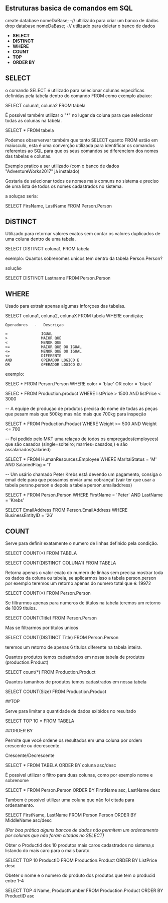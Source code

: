 ## Estruturas basica de comandos em SQL

create database nomeDaBase; -// ultilizado para criar um banco de dados
drop database nomeDaBase;   -// utilizado para deletar o banco de dados

- **SELECT**
- **DISTINCT**
- **WHERE**
- **COUNT**
- **TOP**
- **ORDER BY**


## SELECT

o comando SELECT é utilizado para selecionar colunas especificas definidas pela tabela dentro do comando FROM como exemplo abaixo:

SELECT coluna1, coluna2
FROM tabela

É possivel também utilizar o "*" no lugar da coluna para que selecionar todas as colunas na tabela.

SELECT *
FROM tabela

Podemos observervar também  que tanto SELECT quanto FROM estão em maiusculo, esta é uma converção utilizada para identificar os comandos referentes ao SQL para que os seus comandos se diferenciem dos nomes das tabelas e colunas.

Exemplo pratico a ser utilizado (com o banco de dados "AdventureWorks2017" já instalado)

Gostaria de selecionar todos os nomes mais comuns no sistema e preciso de uma lista de todos os nomes cadastrados no sistema.

a soluçao seria:

SELECT FirsName, LastName
FROM Person.Person


## DiSTINCT

Utilizado para retornar valores exatos sem contar os valores duplicados de uma coluna dentro de uma tabela.

SELECT DISTINCT coluna1,
FROM tabela

exemplo: 
    Quantos sobrenomes unicos tem dentro da tabela Person.Person?

solução

SELECT DISTINCT Lastname
FROM Person.Person


## WHERE 

Usado para extrair apenas algumas inforçoes das tabelas.

SELECT coluna1, coluna2, colunaX
FROM tabela
WHERE condição;

```
Operadores   -   Descriçao

=               IGUAL
>               MAIOR QUE
<               MENOR QUE
>=              MAIOR QUE OU IGUAL
<=              MENOR QUE OU IGUAL
<>              DIFERENTE
AND             OPERADOR LOGICO E
OR              OPERADOR LOGICO OU
```


exemplo:
 
SELEC *
FROM Person.Person
WHERE color = 'blue' OR color = 'black'
 

SELEC *
FROM Production.product
WHERE listPrice > 1500 AND listPrice < 3000

-- A equipe de produçao de produtos precisa do nome de todas as peças que pesam mais que 500kg mas não mais que 700kg para inspeção

SELECT *
FROM Production.Product
WHERE Weight >= 500 AND Weight <= 700


-- Foi pedido pelo MKT  uma relaçao de todos os empregados(employees) que são casados (single=solteiro; marries=casados;) e são assalariados(salaried)

SELECT *
FROM HumanResources.Employee
WHERE MaritalStatus = 'M' AND SalariedFlag = '1'


-- Um usário chamado Peter Krebs está devendo um pagamento, consiga o email dele para que possamos enviar uma cobrança!
(vair ter que usar a tabela persno.person e depois a tabela person.emailaddress)

SELECT *
FROM Person.Person
WHERE FirstName = 'Peter' AND LastName = 'Krebs'

SELECT EmailAddress
FROM Person.EmailAddress
WHERE BusinessEntityID = '26'


## COUNT

Serve para definir exatamente o numero de linhas definido pela condição.

SELECT COUNT(*)
FROM TABELA

SELECT COUNT(DISTINCT COLUNA1)
FROM TABELA

Retorna apenas o valor exato do numero de linhas sem precisa mostrar toda os dados da coluna ou tabela, se aplicarmos isso a tabela person.person por exemplo teremos um retorno apenas do numero total que é: 19972

SELECT COUNT(*)
FROM Person.Person

Se filtrarmos apenas para numeros de titulos na tabela teremos um retorno de 1009 titulos.

SELECT COUNT(Title)
FROM Person.Person

Mas se filtrarmos por titulos unicos

SELECT COUNT(DISTINCT Title)
FROM Person.Person

teremos um retorno de apenas 6 titulos diferente na tabela inteira.

Quantos produtos temos cadastrados em nossa tabela de produtos (production.Product)


SELECT count(*)
FROM Production.Product


Quantos tamanhos de produtos temos cadastrados em nossa tabela

SELECT COUNT(Size)
FROM Production.Product


##TOP

Serve para limitar a quantidade de dados exibidos no resultado

SELECT TOP 1O *
FROM TABELA


##ORDER BY

Permite que você ordene os resultados em uma coluna por ordem crescente ou decrescente.

Crescente/Decrescente

SELECT *
FROM TABELA
ORDER BY coluna asc/desc

É possivel utilizar o filtro para duas colunas, como por exemplo nome e sobrenome

SELECT *
FROM Person.Person
ORDER BY FirstName asc, LastName desc

Tambem é possivel utilizar uma coluna que não foi citada para ordenamento.

SELECT FirstName, LastName
FROM Person.Person
ORDER BY MiddleName asc/desc

*(Por boa prática alguns bancos de dados não permitem um ordenamento por colunas que não foram citadas no SELECT)*


Obter o Productid dos 10 produtos mais caros cadastrados no sistema,s listando do mais caro para o mais barato.

SELECT TOP 10 ProductID
FROM Production.Product
ORDER BY ListPrice desc


Obeter o nome e o numero do produto dos produtos que tem o producid entre 1-4

SELECT TOP 4 Name, ProductNumber
FROM Production.Product
ORDER BY ProductID asc